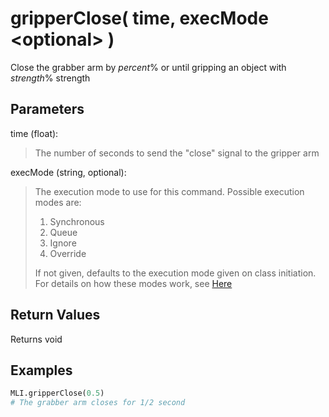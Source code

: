 # gripperClose( time, execMode \<optional> )

Close the grabber arm by *percent*% or until gripping an object with *strength*% strength

## Parameters

time (float):  
> The number of seconds to send the "close" signal to the gripper arm

execMode (string, optional):
> The execution mode to use for this command. Possible execution modes are:
>
> 1. Synchronous
> 1. Queue
> 1. Ignore
> 1. Override
>
> If not given, defaults to the execution mode given on class initiation.  
> For details on how these modes work, see [Here](../executionModes.md)

## Return Values

Returns void

## Examples

```py
MLI.gripperClose(0.5)
# The grabber arm closes for 1/2 second
```
